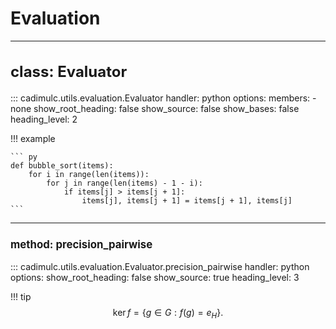 # Evaluation

---

<h2 style="font-size: x-large; font-weight: bold;"> class: Evaluator </h2> 

::: cadimulc.utils.evaluation.Evaluator
    handler: python
    options:
      members:
        - none
      show_root_heading: false
      show_source: false
      show_bases: false
      heading_level: 2

!!! example

    ``` py 
    def bubble_sort(items):
        for i in range(len(items)):
            for j in range(len(items) - 1 - i):
                if items[j] > items[j + 1]:
                    items[j], items[j + 1] = items[j + 1], items[j]
    ```
---

<h3 style="font-size: larger; font-weight: bold;"> method: precision_pairwise </h3>

::: cadimulc.utils.evaluation.Evaluator.precision_pairwise
    handler: python
    options:
      show_root_heading: false
      show_source: true
      heading_level: 3

!!! tip
    $$
    \operatorname{ker} f=\{g\in G:f(g)=e_{H}\}{\mbox{.}}
    $$